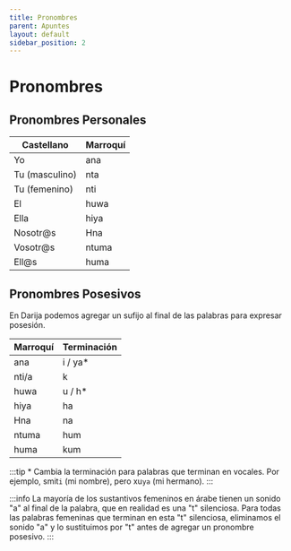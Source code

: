 ```yaml
---
title: Pronombres
parent: Apuntes
layout: default
sidebar_position: 2
---
```


# Pronombres

## Pronombres Personales

| Castellano     | Marroquí |
|----------------|----------|
| Yo             | ana      |
| Tu (masculino) | nta      |
| Tu (femenino)  | nti      |
| El             | huwa     |
| Ella           | hiya     |
| Nosotr@s       | Hna      |
| Vosotr@s       | ntuma    |
| Ell@s          | huma     |

## Pronombres Posesivos
En Darija podemos agregar un sufijo al final de las palabras para expresar posesión.

| Marroquí | Terminación |
|----------|-------------|
| ana      | i / ya*     |
| nti/a    | k           |
| huwa     | u / h*      |
| hiya     | ha          |
| Hna      | na          |
| ntuma    | hum         |
| huma     | kum         |

:::tip
\* Cambia la terminación para palabras que terminan en vocales. Por ejemplo, smit`i` (mi nombre), pero xu`ya` (mi hermano).
:::

:::info
La mayoría de los sustantivos femeninos en árabe tienen un sonido "a" al final de la palabra, que en realidad es una "t" silenciosa. Para todas las palabras femeninas que terminan en esta "t" silenciosa, eliminamos el sonido "a" y lo sustituimos por "t" antes de agregar un pronombre posesivo.
:::